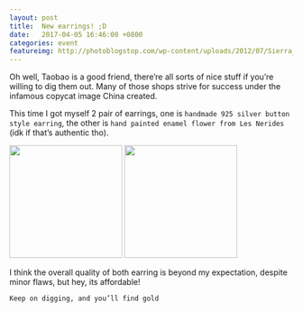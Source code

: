 ```yaml
---
layout: post
title:  New earrings! ;D
date:   2017-04-05 16:46:00 +0800
categories: event
featureimg: http://photoblogstop.com/wp-content/uploads/2012/07/Sierra_HDR_Panorama_DFX8048_2280x819_Q40_wm_mini.jpg
---
```

Oh well, Taobao is a good friend, there’re all sorts of nice stuff if you’re willing to dig them out. Many of those shops strive for success under the infamous copycat image China created.

<!-- more -->

This time I got myself 2 pair of earrings, one is `handmade 925 silver button style earring`, the other is `hand painted enamel flower from Les Nerides` (idk if that’s authentic tho).

<img src="http://i.imgur.com/2ADWtRO.jpg" width="200">

<img src="http://i.imgur.com/rUpOznp.jpg?1" width="200">

I think the overall quality of both earring is beyond my expectation, despite minor flaws, but hey, its affordable!

`Keep on digging, and you’ll find gold`